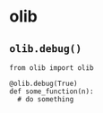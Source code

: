 # olib

## `olib.debug()`

```
from olib import olib

@olib.debug(True)
def some_function(n):
  # do something
```
